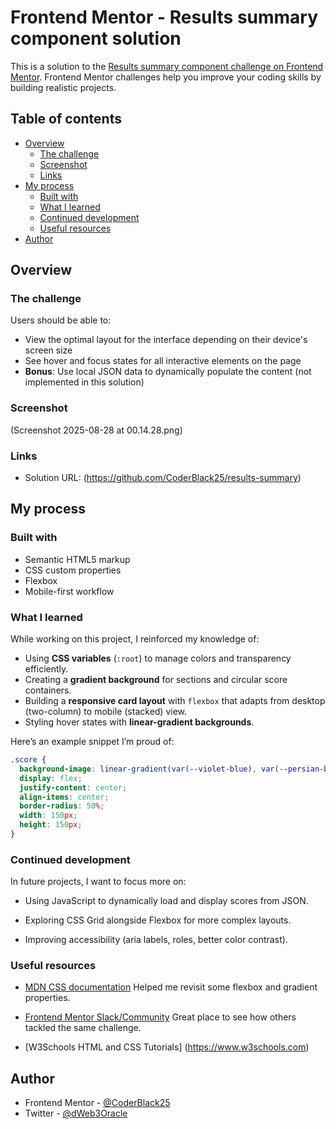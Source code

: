 # Frontend Mentor - Results summary component solution

This is a solution to the [Results summary component challenge on Frontend Mentor](https://www.frontendmentor.io/challenges/results-summary-component-CE_K6s0maV). Frontend Mentor challenges help you improve your coding skills by building realistic projects.

## Table of contents

- [Overview](#overview)
  - [The challenge](#the-challenge)
  - [Screenshot](#screenshot)
  - [Links](#links)
- [My process](#my-process)
  - [Built with](#built-with)
  - [What I learned](#what-i-learned)
  - [Continued development](#continued-development)
  - [Useful resources](#useful-resources)
- [Author](#author)

## Overview

### The challenge

Users should be able to:

- View the optimal layout for the interface depending on their device's screen size
- See hover and focus states for all interactive elements on the page
- **Bonus**: Use local JSON data to dynamically populate the content (not implemented in this solution)

### Screenshot

(Screenshot 2025-08-28 at 00.14.28.png)

### Links

- Solution URL: (https://github.com/CoderBlack25/results-summary)

## My process

### Built with

- Semantic HTML5 markup
- CSS custom properties
- Flexbox
- Mobile-first workflow

### What I learned

While working on this project, I reinforced my knowledge of:

- Using **CSS variables** (`:root`) to manage colors and transparency efficiently.
- Creating a **gradient background** for sections and circular score containers.
- Building a **responsive card layout** with `flexbox` that adapts from desktop (two-column) to mobile (stacked) view.
- Styling hover states with **linear-gradient backgrounds**.

Here’s an example snippet I’m proud of:

```css
.score {
  background-image: linear-gradient(var(--violet-blue), var(--persian-blue));
  display: flex;
  justify-content: center;
  align-items: center;
  border-radius: 50%;
  width: 150px;
  height: 150px;
}
```

### Continued development

In future projects, I want to focus more on:

- Using JavaScript to dynamically load and display scores from JSON.

- Exploring CSS Grid alongside Flexbox for more complex layouts.

- Improving accessibility (aria labels, roles, better color contrast).

### Useful resources

- [MDN CSS documentation](https://developer.mozilla.org/en-US/docs/Web/CSS)
  Helped me revisit some flexbox and gradient properties.

- [Frontend Mentor Slack/Community](https://www.frontendmentor.io/slack)
  Great place to see how others tackled the same challenge.

- [W3Schools HTML and CSS Tutorials] (https://www.w3schools.com)

## Author

- Frontend Mentor - [@CoderBlack25](https://www.frontendmentor.io/profile/CoderBlack25)
- Twitter - [@dWeb3Oracle](https://www.twitter.com/dWeb3Oracle)
